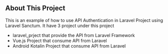 ## About This Project

This is an example of how to use API Authentication in Laravel Project using Laravel Sanctum. It have 3 project under this project

- laravel_prject that provide the API from Laravel Framework
- Vue.js Project that consume API from Laravel
- Android Kotalin Project that consume API from Laravel
